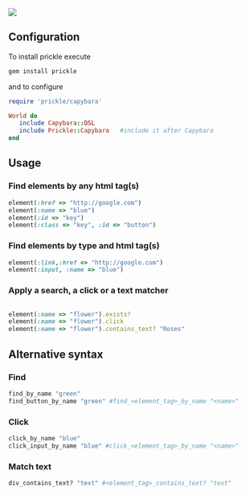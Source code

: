 ![](http://github.com/despo/prickle/raw/master/prickle.png)

## Configuration

To install prickle execute

```ruby
gem install prickle
```

and to configure

```ruby
require 'prickle/capybara'

World do
   include Capybara::DSL
   include Prickle::Capybara   #include it after Capybara
end
```

## Usage

### Find elements by any html tag(s)

```ruby
element(:href => "http://google.com")
element(:name => "blue")
element(:id => "key")
element(:class => "key", :id => "button")
```

### Find elements by type and html tag(s)

```ruby
element(:link,:href => "http://google.com")
element(:input, :name => "blue")
```

### Apply a search, a click or a text matcher

```ruby

element(:name => "flower").exists?
element(:name => "flower").click
element(:name => "flower").contains_text? "Roses"
```

## Alternative syntax

### Find

```ruby
find_by_name "green"
find_button_by_name "green" #find_<element_tag>_by_name "<name>"
```

### Click

```ruby
click_by_name "blue"
click_input_by_name "blue" #click_<element_tag>_by_name "<name>"
```

### Match text

```ruby
div_contains_text? "text" #<element_tag>_contains_text? "text"
```
